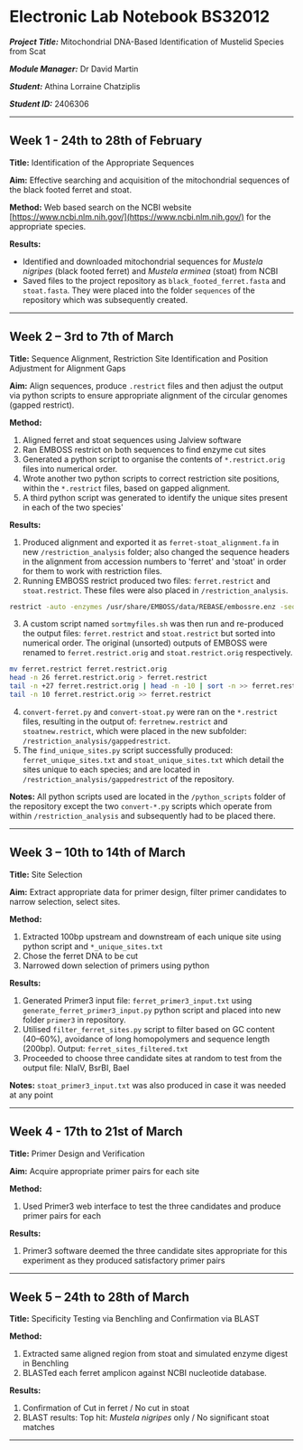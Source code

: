 # Electronic Lab Notebook BS32012
_**Project Title:**_ Mitochondrial DNA-Based Identification of Mustelid Species from Scat

_**Module Manager:**_ Dr David Martin 

_**Student:**_ Athina Lorraine Chatziplis

_**Student ID:**_ 2406306

---

## Week 1 - 24th to 28th of February
**Title:** Identification of the Appropriate Sequences 

**Aim:** Effective searching and acquisition of the mitochondrial sequences of the black footed ferret and stoat.

**Method:** Web based search on the NCBI website [https://www.ncbi.nlm.nih.gov/](https://www.ncbi.nlm.nih.gov/) for the appropriate species.

**Results:** 
- Identified and downloaded mitochondrial sequences for *Mustela nigripes* (black footed ferret) and *Mustela erminea* (stoat) from NCBI
- Saved files to the project repository as `black_footed_ferret.fasta` and `stoat.fasta`. They were placed into the folder `sequences` of the repository which was subsequently created. 

---

## Week 2 – 3rd to 7th of March
**Title:**  Sequence Alignment, Restriction Site Identification and Position Adjustment for Alignment Gaps

**Aim:** Align sequences, produce `.restrict` files and then adjust the output via python scripts to ensure appropriate alignment of the circular genomes (gapped restrict).

**Method:** 
1. Aligned ferret and stoat sequences using Jalview software 
2. Ran EMBOSS restrict on both sequences to find enzyme cut sites
3. Generated a python script to organise the contents of `*.restrict.orig` files into numerical order.
4. Wrote another two python scripts to correct restriction site positions, within the `*.restrict` files, based on gapped alignment.
5. A third python script was generated to identify the unique sites present in each of the two species'

**Results:** 
1.  Produced alignment and exported it as `ferret-stoat_alignment.fa` in new `/restriction_analysis` folder; also changed the sequence headers in the alignment from accession numbers to  'ferret' and 'stoat' in order for them to work with restriction files.
2. Running EMBOSS restrict produced two files: `ferret.restrict` and `stoat.restrict`. These files were also placed in `/restriction_analysis`.
```bash
restrict -auto -enzymes /usr/share/EMBOSS/data/REBASE/embossre.enz -sequence stoat.fasta -outfile stoat.restrict
```
3. A custom script named `sortmyfiles.sh` was then run and re-produced the output files: `ferret.restrict` and `stoat.restrict` but sorted into numerical order. The original (unsorted) outputs of EMBOSS were renamed to `ferret.restrict.orig` and `stoat.restrict.orig` respectively.

```bash
mv ferret.restrict ferret.restrict.orig 
head -n 26 ferret.restrict.orig > ferret.restrict 
tail -n +27 ferret.restrict.orig | head -n -10 | sort -n >> ferret.restrict 
tail -n 10 ferret.restrict.orig >> ferret.restrict
```
4. `convert-ferret.py` and `convert-stoat.py` were ran on the `*.restrict` files, resulting in the output of: `ferretnew.restrict` and `stoatnew.restrict`, which were placed in the new subfolder: `/restriction_analysis/gappedrestrict`.
5. The `find_unique_sites.py` script successfully produced: `ferret_unique_sites.txt` and `stoat_unique_sites.txt` which detail the sites unique to each species; and are located in `/restriction_analysis/gappedrestrict` of the repository. 

**Notes:** All python scripts used are located in the `/python_scripts` folder of the repository except the two `convert-*.py` scripts which operate from within `/restriction_analysis` and subsequently had to be placed there. 

---

## Week 3 – 10th to 14th of March
**Title:** Site Selection

**Aim:** Extract appropriate data for primer design, filter primer candidates to narrow selection, select sites.

**Method:** 
1. Extracted 100bp upstream and downstream of each unique site using python script and `*_unique_sites.txt`
2. Chose the ferret DNA to be cut
3. Narrowed down selection of primers using python

**Results:** 
1. Generated Primer3 input file: `ferret_primer3_input.txt` using `generate_ferret_primer3_input.py` python script and placed into new folder `primer3` in repository.
2. Utilised `filter_ferret_sites.py` script to filter based on GC content (40–60%), avoidance of long homopolymers and sequence length (200bp). Output: `ferret_sites_filtered.txt`
3. Proceeded to choose three candidate sites at random to test from the output file: NIaIV, BsrBI, BaeI

**Notes:** `stoat_primer3_input.txt` was also produced in case it was needed at any point 

---

## Week 4 - 17th to 21st of March
 
**Title:** Primer Design and Verification

**Aim:** Acquire appropriate primer pairs for each site

**Method:** 
1. Used Primer3 web interface to test the three candidates and produce primer pairs for each


**Results:** 
1. Primer3 software deemed the three candidate sites appropriate for this experiment as they produced satisfactory primer pairs

---

## Week 5 – 24th to 28th of March
**Title:** Specificity Testing via Benchling and Confirmation via BLAST

**Method:**
1. Extracted same aligned region from stoat and simulated enzyme digest in Benchling
2. BLASTed each ferret amplicon against NCBI nucleotide database.

**Results:** 
1. Confirmation of Cut in ferret  / No cut in stoat 
2.  BLAST results: Top hit: *Mustela nigripes* only / No significant stoat matches

---
